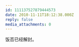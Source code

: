 ```yaml
---
id: 111137527879444573
date: 2010-11-11T18:12:38.000Z
reply: false
media_attachments: 0
---
```


饭否已经解封。

